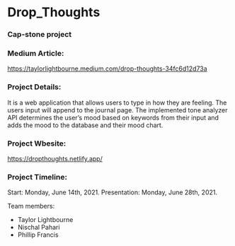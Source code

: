 # Drop_Thoughts

### Cap-stone project


### Medium Article:
https://taylorlightbourne.medium.com/drop-thoughts-34fc6d12d73a

### Project Details:
It is a web application that allows users to type in how they are feeling. The users input will append to the journal page. The implemented tone analyzer API determines the user’s mood based on keywords from their input and adds the mood to the database and their mood chart.

### Project Wbesite:
https://dropthoughts.netlify.app/

### Project Timeline:
Start: Monday, June 14th, 2021.
Presentation: Monday, June 28th, 2021.

Team members:
* Taylor Lightbourne
* Nischal Pahari
* Phillip Francis
